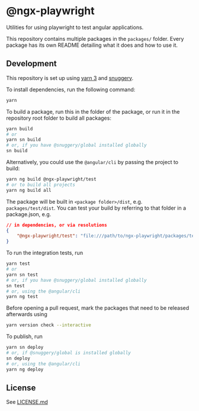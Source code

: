# @ngx-playwright

Utilities for using playwright to test angular applications.

This repository contains multiple packages in the `packages/` folder. Every package has its own README detailing what it does and how to use it.

## Development

This repository is set up using [yarn 3](https://yarnpkg.com) and [snuggery](https://github.com/snuggery/snuggery).

To install dependencies, run the following command:

```bash
yarn
```

To build a package, run this in the folder of the package, or run it in the repository root folder to build all packages:

```bash
yarn build
# or
yarn sn build
# or, if you have @snuggery/global installed globally
sn build
```

Alternatively, you could use the `@angular/cli` by passing the project to build:

```bash
yarn ng build @ngx-playwright/test
# or to build all projects
yarn ng build all
```

The package will be built in `<package folder>/dist`, e.g. `packages/test/dist`. You can test your build by referring to that folder in a package.json, e.g.

```json
// in dependencies, or via resolutions
{
	"@ngx-playwright/test": "file:///path/to/ngx-playwright/packages/test/dist"
}
```

To run the integration tests, run

```bash
yarn test
# or
yarn sn test
# or, if you have @snuggery/global installed globally
sn test
# or, using the @angular/cli
yarn ng test
```

Before opening a pull request, mark the packages that need to be released afterwards using

```bash
yarn version check --interactive
```

To publish, run

```bash
yarn sn deploy
# or, if @snuggery/global is installed globally
sn deploy
# or, using the @angular/cli
yarn ng deploy
```

## License

See [LICENSE.md](./LICENSE.md)
